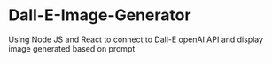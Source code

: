 # Dall-E-Image-Generator
 Using Node JS and React to connect to Dall-E openAI API and display image generated based on prompt
